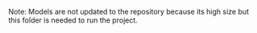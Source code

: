 Note: Models are not updated to the repository because its high size but this folder is needed to run the project.
